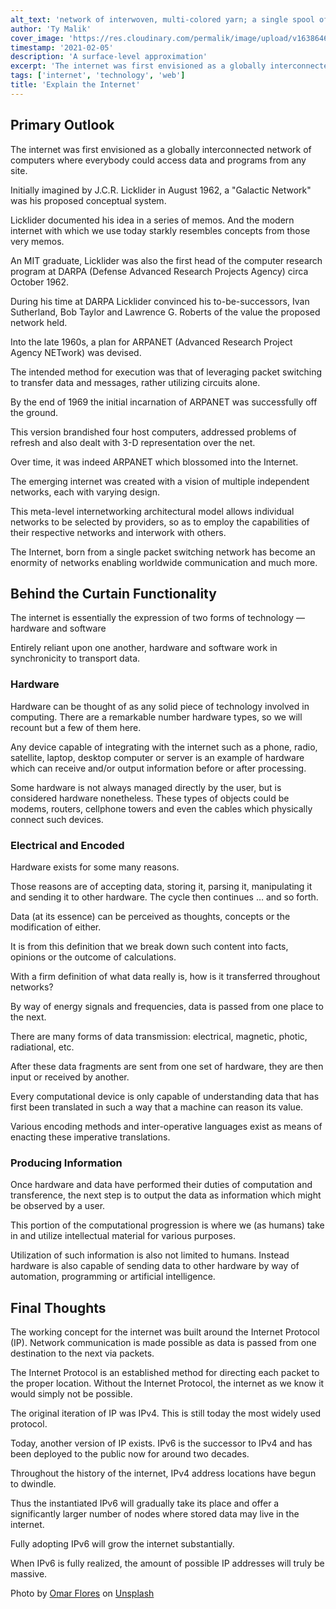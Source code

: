 ```yaml
---
alt_text: 'network of interwoven, multi-colored yarn; a single spool of orange yarn; white background'
author: 'Ty Malik'
cover_image: 'https://res.cloudinary.com/permalik/image/upload/v1638646374/article_0002_explain_the_internet.png'
timestamp: '2021-02-05'
description: 'A surface-level approximation'
excerpt: 'The internet was first envisioned as a globally interconnected network of computers where everybody could access'
tags: ['internet', 'technology', 'web']
title: 'Explain the Internet'
---
```


## Primary Outlook

The internet was first envisioned as a globally interconnected network of computers where everybody could access data and programs from any site.

Initially imagined by J.C.R. Licklider in August 1962, a "Galactic Network" was his proposed conceptual system.

Licklider documented his idea in a series of memos. And the modern internet with which we use today starkly resembles concepts from those very memos.

An MIT graduate, Licklider was also the first head of the computer research program at DARPA (Defense Advanced Research Projects Agency) circa October 1962.

During his time at DARPA Licklider convinced his to-be-successors, Ivan Sutherland, Bob Taylor and Lawrence G. Roberts of the value the proposed network held.

Into the late 1960s, a plan for ARPANET (Advanced Research Project Agency NETwork) was devised.

The intended method for execution was that of leveraging packet switching to transfer data and messages, rather utilizing circuits alone.

By the end of 1969 the initial incarnation of ARPANET was successfully off the ground.

This version brandished four host computers, addressed problems of refresh and also dealt with 3-D representation over the net.

Over time, it was indeed ARPANET which blossomed into the Internet.

The emerging internet was created with a vision of multiple independent networks, each with varying design.

This meta-level internetworking architectural model allows individual networks to be selected by providers, so as to employ the capabilities of their respective networks and interwork with others.

The Internet, born from a single packet switching network has become an enormity of networks enabling worldwide communication and much more.

## Behind the Curtain Functionality

The internet is essentially the expression of two forms of technology — hardware and software

Entirely reliant upon one another, hardware and software work in synchronicity to transport data.

### Hardware

Hardware can be thought of as any solid piece of technology involved in computing. There are a remarkable number hardware types, so we will recount but a few of them here.

Any device capable of integrating with the internet such as a phone, radio, satellite, laptop, desktop computer or server is an example of hardware which can receive and/or output information before or after processing.

Some hardware is not always managed directly by the user, but is considered hardware nonetheless. These types of objects could be modems, routers, cellphone towers and even the cables which physically connect such devices.

### Electrical and Encoded

Hardware exists for some many reasons.

Those reasons are of accepting data, storing it, parsing it, manipulating it and sending it to other hardware. The cycle then continues … and so forth.

Data (at its essence) can be perceived as thoughts, concepts or the modification of either.

It is from this definition that we break down such content into facts, opinions or the outcome of calculations.

With a firm definition of what data really is, how is it transferred throughout networks?

By way of energy signals and frequencies, data is passed from one place to the next.

There are many forms of data transmission: electrical, magnetic, photic, radiational, etc.

After these data fragments are sent from one set of hardware, they are then input or received by another.

Every computational device is only capable of understanding data that has first been translated in such a way that a machine can reason its value.

Various encoding methods and inter-operative languages exist as means of enacting these imperative translations.

### Producing Information

Once hardware and data have performed their duties of computation and transference, the next step is to output the data as information which might be observed by a user.

This portion of the computational progression is where we (as humans) take in and utilize intellectual material for various purposes.

Utilization of such information is also not limited to humans. Instead hardware is also capable of sending data to other hardware by way of automation, programming or artificial intelligence.

## Final Thoughts

The working concept for the internet was built around the Internet Protocol (IP). Network communication is made possible as data is passed from one destination to the next via packets.

The Internet Protocol is an established method for directing each packet to the proper location. Without the Internet Protocol, the internet as we know it would simply not be possible.

The original iteration of IP was IPv4. This is still today the most widely used protocol.

Today, another version of IP exists. IPv6 is the successor to IPv4 and has been deployed to the public now for around two decades.

Throughout the history of the internet, IPv4 address locations have begun to dwindle.

Thus the instantiated IPv6 will gradually take its place and offer a significantly larger number of nodes where stored data may live in the internet.

Fully adopting IPv6 will grow the internet substantially.

When IPv6 is fully realized, the amount of possible IP addresses will truly be massive.

Photo by <a href="https://unsplash.com/@__itsflores?utm_source=unsplash&utm_medium=referral&utm_content=creditCopyText">Omar Flores</a> on <a href="https://unsplash.com/s/photos/network?utm_source=unsplash&utm_medium=referral&utm_content=creditCopyText">Unsplash</a>
